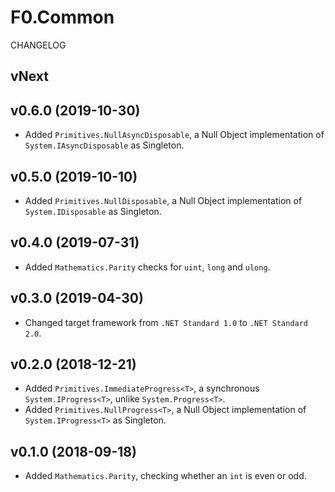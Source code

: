 # F0.Common
CHANGELOG

## vNext

## v0.6.0 (2019-10-30)
- Added `Primitives.NullAsyncDisposable`, a Null Object implementation of `System.IAsyncDisposable` as Singleton.

## v0.5.0 (2019-10-10)
- Added `Primitives.NullDisposable`, a Null Object implementation of `System.IDisposable` as Singleton.

## v0.4.0 (2019-07-31)
- Added `Mathematics.Parity` checks for `uint`, `long` and `ulong`.

## v0.3.0 (2019-04-30)
- Changed target framework from `.NET Standard 1.0` to `.NET Standard 2.0`.

## v0.2.0 (2018-12-21)
- Added `Primitives.ImmediateProgress<T>`, a synchronous `System.IProgress<T>`, unlike `System.Progress<T>`.
- Added `Primitives.NullProgress<T>`, a Null Object implementation of `System.IProgress<T>` as Singleton.

## v0.1.0 (2018-09-18)
- Added `Mathematics.Parity`, checking whether an `int` is even or odd.
